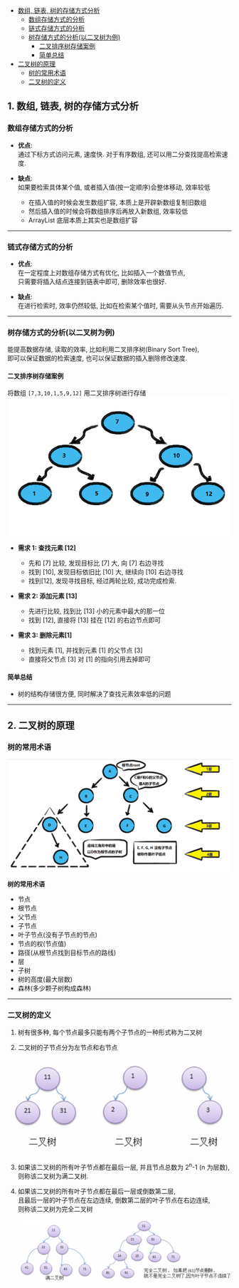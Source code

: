 <!-- TOC -->

- [数组, 链表, 树的存储方式分析](#%E6%95%B0%E7%BB%84-%E9%93%BE%E8%A1%A8-%E6%A0%91%E7%9A%84%E5%AD%98%E5%82%A8%E6%96%B9%E5%BC%8F%E5%88%86%E6%9E%90)
    - [数组存储方式的分析](#%E6%95%B0%E7%BB%84%E5%AD%98%E5%82%A8%E6%96%B9%E5%BC%8F%E7%9A%84%E5%88%86%E6%9E%90)
    - [链式存储方式的分析](#%E9%93%BE%E5%BC%8F%E5%AD%98%E5%82%A8%E6%96%B9%E5%BC%8F%E7%9A%84%E5%88%86%E6%9E%90)
    - [树存储方式的分析(以二叉树为例)](#%E6%A0%91%E5%AD%98%E5%82%A8%E6%96%B9%E5%BC%8F%E7%9A%84%E5%88%86%E6%9E%90%E4%BB%A5%E4%BA%8C%E5%8F%89%E6%A0%91%E4%B8%BA%E4%BE%8B)
        - [二叉排序树存储案例](#%E4%BA%8C%E5%8F%89%E6%8E%92%E5%BA%8F%E6%A0%91%E5%AD%98%E5%82%A8%E6%A1%88%E4%BE%8B)
        - [简单总结](#%E7%AE%80%E5%8D%95%E6%80%BB%E7%BB%93)
- [二叉树的原理](#%E4%BA%8C%E5%8F%89%E6%A0%91%E7%9A%84%E5%8E%9F%E7%90%86)
    - [树的常用术语](#%E6%A0%91%E7%9A%84%E5%B8%B8%E7%94%A8%E6%9C%AF%E8%AF%AD)
    - [二叉树的定义](#%E4%BA%8C%E5%8F%89%E6%A0%91%E7%9A%84%E5%AE%9A%E4%B9%89)

<!-- /TOC -->

## 1. 数组, 链表, 树的存储方式分析
### 数组存储方式的分析
- **优点**:  
  通过下标方式访问元素, 速度快. 对于有序数组, 还可以用二分查找提高检索速度.
  
- **缺点**:  
  如果要检索具体某个值, 或者插入值(按一定顺序)会整体移动, 效率较低  
    - 在插入值的时候会发生数组扩容, 本质上是开辟新数组复制旧数组
    - 然后插入值的时候会将数组排序后再放入新数组, 效率较低
    - ArrayList 底层本质上其实也是数组扩容

****
### 链式存储方式的分析
- **优点**:  
  在一定程度上对数组存储方式有优化, 比如插入一个数值节点,  
  只需要将插入结点连接到链表中即可, 删除效率也很好.

- **缺点**:  
  在进行检索时, 效率仍然较低, 比如在检索某个值时, 需要从头节点开始遍历.

****
### 树存储方式的分析(以二叉树为例)
能提高数据存储, 读取的效率, 比如利用二叉排序树(Binary Sort Tree),  
即可以保证数据的检索速度, 也可以保证数据的插入删除修改速度.

#### 二叉排序树存储案例
将数组 `[7,3,10,1,5,9,12]` 用二叉排序树进行存储  
![二叉排序树](../99.images/2020-06-05-08-57-58.png)

- **需求 1: 查找元素 [12]**
  - 先和 [7] 比较, 发现目标比 [7] 大, 向 [7] 右边寻找
  - 找到 [10], 发现目标依旧比 [10] 大, 继续向 [10] 右边寻找
  - 找到[12], 发现寻找目标, 经过两轮比较, 成功完成检索.

- **需求 2: 添加元素 [13]**  
  - 先进行比较, 找到比 [13] 小的元素中最大的那一位
  - 找到 [12], 直接将 [13] 挂在 [12] 的右边节点即可

- **需求 3: 删除元素[1]**  
  - 找到元素 [1], 并找到元素 [1] 的父节点 [3]
  - 直接将父节点 [3] 对 [1] 的指向引用去掉即可

#### 简单总结
- 树的结构存储很方便, 同时解决了查找元素效率低的问题

****

## 2. 二叉树的原理

### 树的常用术语
![树示意图](../99.images/2020-06-07-16-14-38.png) 

**树的常用术语** 
- 节点
- 根节点
- 父节点
- 子节点
- 叶子节点(没有子节点的节点)
- 节点的权(节点值)
- 路径(从根节点找到目标节点的路线)
- 层
- 子树
- 树的高度(最大层数)
- 森林(多少颗子树构成森林)

****
### 二叉树的定义
1) 树有很多种, 每个节点最多只能有两个子节点的一种形式称为二叉树

2) 二叉树的子节点分为左节点和右节点

![二叉树1](../99.images/2020-06-07-16-45-37.png)

3) 如果该二叉树的所有叶子节点都在最后一层, 并且节点总数为 2<sup>n</sup>-1 (n 为层数), 则称该二叉树为满二叉树.

4) 如果该二叉树的所有叶子节点都在最后一层或倒数第二层,  
   且最后一层的叶子节点在左边连续, 倒数第二层的叶子节点在右边连续,  
   则称该二叉树为完全二叉树

![二叉树2](../99.images/2020-06-07-16-52-15.png)